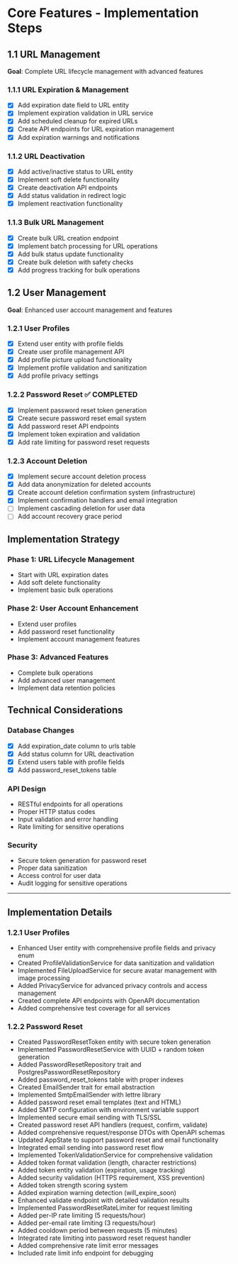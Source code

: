 # Core Features - Implementation Steps

## 1.1 URL Management
**Goal**: Complete URL lifecycle management with advanced features

### 1.1.1 URL Expiration & Management
- [x] Add expiration date field to URL entity
- [x] Implement expiration validation in URL service
- [x] Add scheduled cleanup for expired URLs
- [x] Create API endpoints for URL expiration management
- [x] Add expiration warnings and notifications

### 1.1.2 URL Deactivation
- [x] Add active/inactive status to URL entity
- [x] Implement soft delete functionality
- [x] Create deactivation API endpoints
- [x] Add status validation in redirect logic
- [x] Implement reactivation functionality

### 1.1.3 Bulk URL Management
- [x] Create bulk URL creation endpoint
- [x] Implement batch processing for URL operations
- [x] Add bulk status update functionality
- [x] Create bulk deletion with safety checks
- [x] Add progress tracking for bulk operations

## 1.2 User Management
**Goal**: Enhanced user account management and features

### 1.2.1 User Profiles
- [x] Extend user entity with profile fields
- [x] Create user profile management API
- [x] Add profile picture upload functionality
- [x] Implement profile validation and sanitization
- [x] Add profile privacy settings

### 1.2.2 Password Reset ✅ COMPLETED
- [x] Implement password reset token generation
- [x] Create secure password reset email system
- [x] Add password reset API endpoints
- [x] Implement token expiration and validation
- [x] Add rate limiting for password reset requests

### 1.2.3 Account Deletion
- [x] Implement secure account deletion process
- [x] Add data anonymization for deleted accounts
- [x] Create account deletion confirmation system (infrastructure)
- [x] Implement confirmation handlers and email integration
- [ ] Implement cascading deletion for user data
- [ ] Add account recovery grace period

## Implementation Strategy

### Phase 1: URL Lifecycle Management
- Start with URL expiration dates
- Add soft delete functionality
- Implement basic bulk operations

### Phase 2: User Account Enhancement
- Extend user profiles
- Add password reset functionality
- Implement account management features

### Phase 3: Advanced Features
- Complete bulk operations
- Add advanced user management
- Implement data retention policies

## Technical Considerations

### Database Changes
- [x] Add expiration_date column to urls table
- [x] Add status column for URL deactivation
- [x] Extend users table with profile fields
- [x] Add password_reset_tokens table

### API Design
- RESTful endpoints for all operations
- Proper HTTP status codes
- Input validation and error handling
- Rate limiting for sensitive operations

### Security
- Secure token generation for password reset
- Proper data sanitization
- Access control for user data
- Audit logging for sensitive operations

---

## Implementation Details

### 1.2.1 User Profiles
- Enhanced User entity with comprehensive profile fields and privacy enum
- Created ProfileValidationService for data sanitization and validation
- Implemented FileUploadService for secure avatar management with image processing
- Added PrivacyService for advanced privacy controls and access management
- Created complete API endpoints with OpenAPI documentation
- Added comprehensive test coverage for all services

### 1.2.2 Password Reset
- Created PasswordResetToken entity with secure token generation
- Implemented PasswordResetService with UUID + random token generation
- Added PasswordResetRepository trait and PostgresPasswordResetRepository
- Added password_reset_tokens table with proper indexes
- Created EmailSender trait for email abstraction
- Implemented SmtpEmailSender with lettre library
- Added password reset email templates (text and HTML)
- Added SMTP configuration with environment variable support
- Implemented secure email sending with TLS/SSL
- Created password reset API handlers (request, confirm, validate)
- Added comprehensive request/response DTOs with OpenAPI schemas
- Updated AppState to support password reset and email functionality
- Integrated email sending into password reset flow
- Implemented TokenValidationService for comprehensive validation
- Added token format validation (length, character restrictions)
- Added token entity validation (expiration, usage tracking)
- Added security validation (HTTPS requirement, XSS prevention)
- Added token strength scoring system
- Added expiration warning detection (will_expire_soon)
- Enhanced validate endpoint with detailed validation results
- Implemented PasswordResetRateLimiter for request limiting
- Added per-IP rate limiting (5 requests/hour)
- Added per-email rate limiting (3 requests/hour)
- Added cooldown period between requests (5 minutes)
- Integrated rate limiting into password reset request handler
- Added comprehensive rate limit error messages
- Included rate limit info endpoint for debugging
